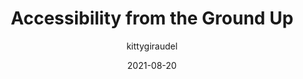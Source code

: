 ---
author: kittygiraudel
date: 2021-08-20
tags:
  - accessibility
target_url: https://kittygiraudel.com/2021/08/20/accessibility-from-the-ground-up/
title: Accessibility from the Ground Up
---